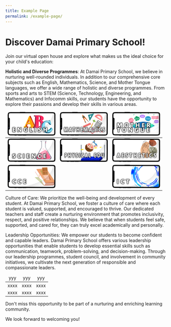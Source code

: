 ```yaml
---
title: Example Page
permalink: /example-page/
---
```

# Discover Damai Primary School!

Join our virtual open house and explore what makes us the ideal choice for your child's education:

**Holistic and Diverse Programmes**: At Damai Primary School, we believe in nurturing well-rounded individuals. In addition to our comprehensive core subjects such as English, Mathematics, Science, and Mother Tongue languages, we offer a wide range of holistic and diverse programmes. From sports and arts to STEM (Science, Technology, Engineering, and Mathematics) and Infocomm skills, our students have the opportunity to explore their passions and develop their skills in various areas.

<table align="center" cellpadding="0" cellspacing="0" class="Jeff's blog table class" style="margin-left: auto; margin-right: auto; text-align: center;"><thead>
  <tr>
<td><a href="/holistic-education/Department/english/"><img src="/images/Random/Openhouse%20Matter/english.png" style="width:150px"></a></td>
<td><a href="/holistic-education/Department/mathematics/"><img src="/images/Random/Openhouse%20Matter/mathmath.png" style="width:150px"></a></td>
<td><a href="/holistic-education/Department/mother-tongue/"><img src="/images/Random/Openhouse%20Matter/mother-tongue.png" style="width:150px"></a></td>
  </tr>
  </thead>
  <tbody><tr>
<td><a href="/holistic-education/Department/science/"><img src="/images/Random/Openhouse%20Matter/science.png" style="width:150px"></a></td>
<td><a href="/holistic-education/Department/physical-education-pe/"><img src="/images/Random/Openhouse%20Matter/peducation.png" style="width:150px"></a></td>
<td><a href="/holistic-education/Department/aesthetics/"><img src="/images/Random/Openhouse%20Matter/aesthetics.png" style="width:150px"></a></td>
    </tr>
    <tr>
<td><a href="/holistic-education/Department/character-n-citizenship-education/"><img src="/images/Random/Openhouse%20Matter/cceducation.png" style="width:150px"></a></td>
<td> </td>
<td><a href="/holistic-education/Department/information-n-communications-technology/"><img src="/images/Random/Openhouse%20Matter/infocommt.png" style="width:150px"></a></td>
    </tr></tbody></table>

Culture of Care: We prioritize the well-being and development of every student. At Damai Primary School, we foster a culture of care where each student is valued, supported, and encouraged to thrive. Our dedicated teachers and staff create a nurturing environment that promotes inclusivity, respect, and positive relationships. We believe that when students feel safe, supported, and cared for, they can truly excel academically and personally.
    
Leadership Opportunities: We empower our students to become confident and capable leaders. Damai Primary School offers various leadership opportunities that enable students to develop essential skills such as communication, teamwork, problem-solving, and decision-making. Through our leadership programmes, student council, and involvement in community initiatives, we cultivate the next generation of responsible and compassionate leaders.

<table align="center" cellpadding="0" cellspacing="0" class="Jeff's blog table class" style="margin-left: auto; margin-right: auto; text-align: center;"><thead>
  <tr>
<td>yyy</td>
<td>yyy</td>
<td>yyy</td>
  </tr>
  </thead>
  <tbody><tr>
<td>xxxx</td>
<td>xxxx</td>
<td>xxxx</td>
    </tr><tr>
<td>xxxx</td>
<td>xxxx</td>
<td>xxxx</td>
    </tr>
</tbody></table>

Don't miss this opportunity to be part of a nurturing and enriching learning community.

We look forward to welcoming you!